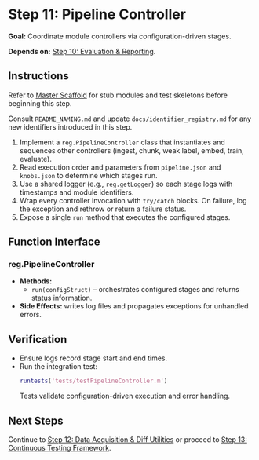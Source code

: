 # Step 11: Pipeline Controller

**Goal:** Coordinate module controllers via configuration-driven stages.

**Depends on:** [Step 10: Evaluation & Reporting](step10_evaluation_reporting.md).

## Instructions
Refer to [Master Scaffold](master_scaffold.md) for stub modules and test skeletons before beginning this step.

Consult `README_NAMING.md` and update `docs/identifier_registry.md` for any new identifiers introduced in this step.

1. Implement a `reg.PipelineController` class that instantiates and sequences other controllers (ingest, chunk, weak label, embed, train, evaluate).
2. Read execution order and parameters from `pipeline.json` and `knobs.json` to determine which stages run.
3. Use a shared logger (e.g., `reg.getLogger`) so each stage logs with timestamps and module identifiers.
4. Wrap every controller invocation with `try/catch` blocks. On failure, log the exception and rethrow or return a failure status.
5. Expose a single `run` method that executes the configured stages.

## Function Interface
### reg.PipelineController
- **Methods:**
  - `run(configStruct)` – orchestrates configured stages and returns status information.
- **Side Effects:** writes log files and propagates exceptions for unhandled errors.

## Verification
- Ensure logs record stage start and end times.
- Run the integration test:
  ```matlab
  runtests('tests/testPipelineController.m')
  ```
  Tests validate configuration-driven execution and error handling.

## Next Steps
Continue to [Step 12: Data Acquisition & Diff Utilities](step12_data_acquisition_diffs.md) or proceed to [Step 13: Continuous Testing Framework](step13_continuous_testing.md).
